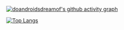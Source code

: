 
<p align="left">
</p>

[![doandroidsdreamof's github activity graph](https://github-readme-activity-graph.vercel.app/graph?username=doandroidsdreamof&theme=react-dark)](https://github.com/ashutosh00710/github-readme-activity-graph)

[![Top Langs](https://github-readme-stats.vercel.app/api/top-langs/?username=doandroidsdreamof&layout=pie)](https://github.com/anuraghazra/github-readme-stats)


